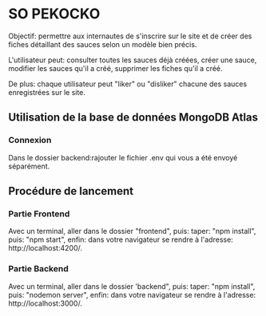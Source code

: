 <h1>SO PEKOCKO</h1>

Objectif: permettre aux internautes de s'inscrire sur le site et de créer des fiches détaillant des sauces selon un modèle bien précis.

L'utilisateur peut:
    consulter toutes les sauces déjà créées,
    créer une sauce, 
    modifier les sauces qu'il a créé,
    supprimer les fiches qu'il a créé. 

De plus: chaque utilisateur peut "liker" ou "disliker" chacune des sauces enregistrées sur le site. 

 <h2>Utilisation de la base de données MongoDB Atlas</h2>

<h3>Connexion</h3>

Dans le dossier backend:rajouter le fichier .env qui vous a été envoyé séparément.

<h2>Procédure de lancement</h2>

<h3>Partie Frontend</h3>


Avec un terminal, aller dans le dossier "frontend", puis:
    taper: "npm install",
    puis: "npm start",
    enfin: dans votre navigateur se rendre à l'adresse: http://localhost:4200/.

<h3>Partie Backend</h3>

Avec un terminal, aller dans le dossier 'backend", puis:
    taper: "npm install",
    puis: "nodemon server",
    enfin: dans votre navigateur se rendre à l'adresse: http://localhost:3000/.